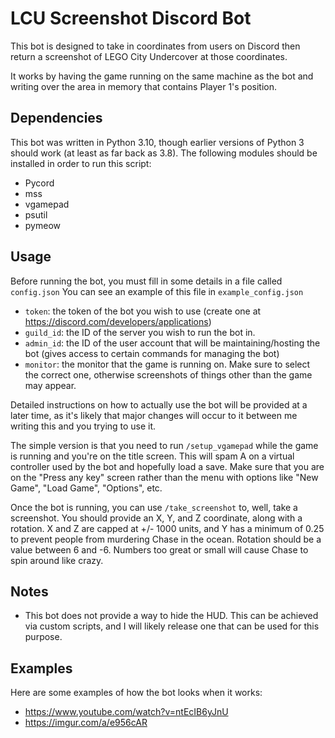 # LCU Screenshot Discord Bot
This bot is designed to take in coordinates from users on Discord then return a screenshot of LEGO City Undercover at those coordinates.

It works by having the game running on the same machine as the bot and writing over the area in memory that contains Player 1's position.

## Dependencies
This bot was written in Python 3.10, though earlier versions of Python 3 should work (at least as far back as 3.8).
The following modules should be installed in order to run this script:

 - Pycord
 - mss
 - vgamepad
 - psutil
 - pymeow

## Usage
Before running the bot, you must fill in some details in a file called `config.json`
You can see an example of this file in `example_config.json`

 - `token`: the token of the bot you wish to use (create one at https://discord.com/developers/applications)
 - `guild_id`: the ID of the server you wish to run the bot in.
 - `admin_id`: the ID of the user account that will be maintaining/hosting the bot (gives access to certain commands for managing the bot)
 - `monitor`: the monitor that the game is running on. Make sure to select the correct one, otherwise screenshots of things other than the game may appear.

Detailed instructions on how to actually use the bot will be provided at a later time, as it's likely that major changes will occur to it between me writing this and you trying to use it.

The simple version is that you need to run `/setup_vgamepad` while the game is running and you're on the title screen. This will spam A on a virtual controller used by the bot and hopefully load a save. Make sure that you are on the "Press any key" screen rather than the menu with options like "New Game", "Load Game", "Options", etc.

Once the bot is running, you can use `/take_screenshot` to, well, take a screenshot.
You should provide an X, Y, and Z coordinate, along with a rotation.
X and Z are capped at +/- 1000 units, and Y has a minimum of 0.25 to prevent people from murdering Chase in the ocean. Rotation should be a value between 6 and -6. Numbers too great or small will cause Chase to spin around like crazy.

## Notes

 - This bot does not provide a way to hide the HUD. This can be achieved via custom scripts, and I will likely release one that can be used for this purpose.

## Examples
Here are some examples of how the bot looks when it works:

 - https://www.youtube.com/watch?v=ntEcIB6yJnU
 - https://imgur.com/a/e956cAR
